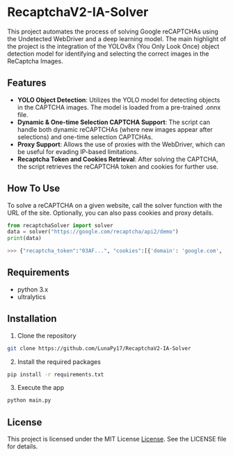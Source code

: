 RecaptchaV2-IA-Solver
=====================

This project automates the process of solving Google reCAPTCHAs using the Undetected WebDriver and a deep learning model. The main highlight of the project is the integration of the YOLOv8x (You Only Look Once) object detection model for identifying and selecting the correct images in the ReCaptcha Images.

## Features

- **YOLO Object Detection**: Utilizes the YOLO model for detecting objects in the CAPTCHA images. The model is loaded from a pre-trained .onnx file.
- **Dynamic & One-time Selection CAPTCHA Support**: The script can handle both dynamic reCAPTCHAs (where new images appear after selections) and one-time selection CAPTCHAs.
- **Proxy Support**: Allows the use of proxies with the WebDriver, which can be useful for evading IP-based limitations.
- **Recaptcha Token and Cookies Retrieval**: After solving the CAPTCHA, the script retrieves the reCAPTCHA token and cookies for further use.

## How To Use

To solve a reCAPTCHA on a given website, call the solver function with the URL of the site. Optionally, you can also pass cookies and proxy details.

```python
from recaptchaSolver import solver
data = solver("https://google.com/recaptcha/api2/demo")
print(data)

>>> {"recaptcha_token":"03AF...", "cookies":[{'domain': 'google.com', 'expiry': 1712089489, 'httpOnly': True, 'name': '_GRECAPTCHA', 'path': '/recaptcha', 'sameSite': 'None', 'secure': True, 'value': '09ABIyMg698...'}], "time_taken":42.43}
```

## Requirements

* python 3.x
* ultralytics

## Installation

1. Clone the repository
```bash
git clone https://github.com/LunaPy17/RecaptchaV2-IA-Solver
```

2. Install the required packages
```bash
pip install -r requirements.txt
```

3. Execute the app
```bash
python main.py
```

## License

This project is licensed under the MIT License [License](https://github.com/LunaPy17/BulletDroid/blob/main/LICENSE). See the LICENSE file for details.
